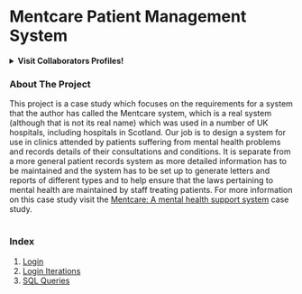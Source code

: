 # Mentcare Patient Management System

<details><summary><strong>Visit Collaborators Profiles!</strong></summary> 
<br>

1. [Emma Dorn](https://github.com/emmaedorn)
2. [Logan Lauton](https://github.com/logan-lauton)
3. [Patricia Rivera Morales](https://github.com/rivera020)
4. [Sydney Steckart](https://github.com/sydsteck)

</details>

### About The Project
This project is a case study which focuses on the requirements for a system that the author has called the Mentcare system, which is a real system (although that is not its real name) which was used in a number of UK hospitals, including hospitals in Scotland. Our job is to design a system for use in clinics attended by patients suffering from mental health problems and records details of their consultations and conditions. It is separate from a more general patient records system as more detailed information has to be maintained and the system has to be set up to generate letters and reports of different types and to help ensure that the laws pertaining to mental health are maintained by staff treating patients. For more information on this case study visit the [Mentcare: A mental health support system](https://software-engineering-book.com/case-studies/mentcare/) case study.

#

### Index

1. [Login](https://github.com/logan-lauton/Mentcare-Patient-Management-System/blob/main/Menu%20GUI.ipynb)
2. [Login Iterations](https://github.com/logan-lauton/Mentcare-Patient-Management-System/tree/main/Iterations)
3. [SQL Queries](https://github.com/logan-lauton/Mentcare-Patient-Management-System/tree/main/SQL%20Queries)
